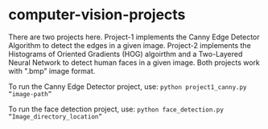 # computer-vision-projects

There are two projects here. Project-1 implements the Canny Edge Detector Algorithm to detect the edges in a given image. Project-2
implements the Histograms of Oriented Gradients (HOG) algoirthm and a Two-Layered Neural Network to detect human faces in a given
image. Both projects work with ".bmp" image format.

To run the Canny Edge Detector project, use:
   ``` python project1_canny.py “image-path” ```
    
To run the face detection project, use:
    ```python face_detection.py “Image_directory_location”```
